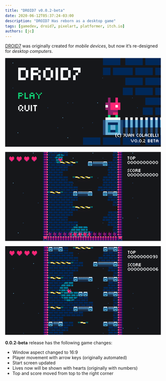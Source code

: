 ```yaml
---
title: "DROID7 v0.0.2-beta"
date: 2020-06-12T05:37:24-03:00
description: "DROID7 Has reborn as a desktop game"
tags: [gamedev, droid7, pixelart, platformer, itch.io]
authors: [jc]
---
```


[DROID7](/droid7) was originally created for _mobile devices_, but now it’s re-designed for _desktop computers_.

![Start screen](screenshot_1.png)

![In game](screenshot_2.png)

![In game](screenshot_3.png)

**0.0.2-beta** release has the following game changes:

- Window aspect changed to 16:9
- Player movement with arrow keys (originally automated)
- Start screen updated
- Lives now will be shown with hearts (originally with numbers)
- Top and score moved from top to the right corner

